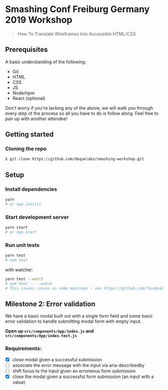 # Smashing Conf Freiburg Germany 2019 Workshop

> How To Translate Wireframes Into Accessible HTML/CSS

## Prerequisites

A basic understanding of the following:

- Git
- HTML
- CSS
- JS
- Node/npm
- React (optional)

Don't worry if you're lacking any of the above, we will walk you through every step of the process so all you have to do is follow along. Feel free to pair up with another attendee!

## Getting started

### Cloning the repo

```sh
$ git clone https://github.com/dequelabs/smashing-workshop.git
```

## Setup

### Install dependencies

```sh
yarn
# or npm install
```

### Start development server

```sh
yarn start
# or npm start
```

### Run unit tests

```sh
yarn test
# npm test
```

with watcher:

```sh
yarn test --watch
# npm test -- --watch
# This causes issues on some machines - see https://github.com/facebook/create-react-app/issues/4540#issuecomment-393268543 for potential easy fix
```

## Milestone 2: Error validation

We have a basic modal built out with a single form field and some basic error validation to handle submitting modal form with empty input.

**Open up `src/components/App/index.js` and `src/components/App/index.test.js`**

### Requirements:

- [x] close modal given a successful submission
- [ ] associate the error message with the input via aria-describedby
- [ ] shift focus to the input given an erroneous form submission
- [x] close the modal given a successful form submission (an input with a value)
